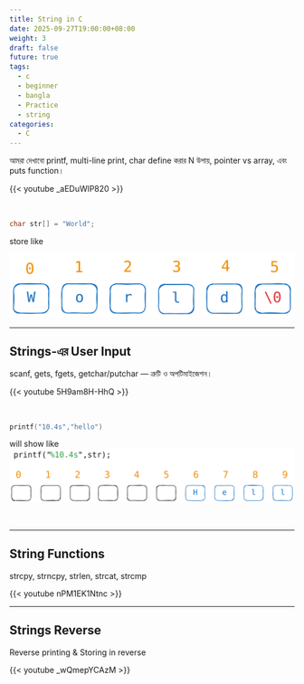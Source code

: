 ```yaml
---
title: String in C
date: 2025-09-27T19:00:00+08:00
weight: 3
draft: false
future: true
tags:
  - c
  - beginner
  - bangla
  - Practice
  - string
categories:
  - C
---
```


আমরা দেখাবো printf, multi-line print, char define করার N উপায়, pointer vs array, এবং puts function।

{{< youtube  _aEDuWlP820 >}}

<br>

```c
char str[] = "World";
```

store like

![world svg](/images/strings/world_index.svg)

---

## Strings-এর User Input
scanf, gets, fgets, getchar/putchar — ত্রুটি ও অপটিমাইজেশন।

{{< youtube  5H9am8H-HhQ >}}

<br>

```c
printf("10.4s","hello")
```

will show like
![hell svg](/images/strings/hell.svg)

<br>

<!-- ![print svg](/images/strings/str_worl.svg) -->

---

## String Functions
strcpy, strncpy, strlen, strcat, strcmp

{{< youtube  nPM1EK1Ntnc >}}

---

## Strings Reverse
Reverse printing & Storing in reverse

{{< youtube  _wQmepYCAzM >}}
